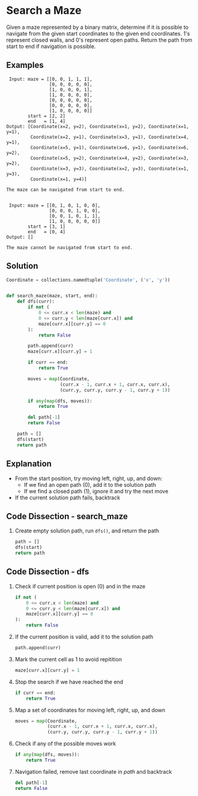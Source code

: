 # Search a Maze
Given a maze represented by a binary matrix, determine if it is possible to navigate from the given start coordinates to the given end coordinates. 1's represent closed walls, and 0's represent open paths. Return the path from start to end if navigation is possible.

## Examples
```
 Input: maze = [[0, 0, 1, 1, 1],
                [0, 0, 0, 0, 0],
                [1, 0, 0, 0, 1],
                [1, 0, 0, 0, 0],
                [0, 0, 0, 0, 0],
                [0, 0, 0, 0, 0],
                [1, 0, 0, 0, 0]]
        start = [2, 2]
        end   = [1, 4]
Output: [Coordinate(x=2, y=2), Coordinate(x=1, y=2), Coordinate(x=1, y=1),
         Coordinate(x=2, y=1), Coordinate(x=3, y=1), Coordinate(x=4, y=1),
         Coordinate(x=5, y=1), Coordinate(x=6, y=1), Coordinate(x=6, y=2),
         Coordinate(x=5, y=2), Coordinate(x=4, y=2), Coordinate(x=3, y=2),
         Coordinate(x=3, y=3), Coordinate(x=2, y=3), Coordinate(x=1, y=3),
         Coordinate(x=1, y=4)]

The maze can be navigated from start to end.


 Input: maze = [[0, 1, 0, 1, 0, 0],
                [0, 0, 0, 1, 0, 0],
                [0, 0, 1, 0, 1, 1],
                [1, 0, 0, 0, 0, 0]]
        start = [3, 1]
        end   = [0, 4]
Output: []

The maze cannot be navigated from start to end.
```

## Solution
```python
Coordinate = collections.namedtuple('Coordinate', ('x', 'y'))


def search_maze(maze, start, end):
    def dfs(curr):
        if not (
            0 <= curr.x < len(maze) and
            0 <= curr.y < len(maze[curr.x]) and
            maze[curr.x][curr.y] == 0
        ):
            return False

        path.append(curr)
        maze[curr.x][curr.y] = 1

        if curr == end:
            return True

        moves = map(Coordinate,
                    (curr.x - 1, curr.x + 1, curr.x, curr.x),
                    (curr.y, curr.y, curr.y - 1, curr.y + 1))

        if any(map(dfs, moves)):
            return True

        del path[-1]
        return False

    path = []
    dfs(start)
    return path
```

## Explanation
* From the start position, try moving left, right, up, and down:
    * If we find an open path (0), add it to the solution path
    * If we find a closed path (1), ignore it and try the next move
* If the current solution path fails, backtrack

## Code Dissection - search_maze
1. Create empty solution path, run `dfs()`, and return the path
    ```python
    path = []
    dfs(start)
    return path
    ```

## Code Dissection - dfs
1. Check if current position is open (0) and in the maze
    ```python
    if not (
        0 <= curr.x < len(maze) and
        0 <= curr.y < len(maze[curr.x]) and
        maze[curr.x][curr.y] == 0
    ):
        return False
    ```
2. If the current position is valid, add it to the solution path
    ```python
    path.append(curr)
    ```
3. Mark the current cell as 1 to avoid repitition
    ```python
    maze[curr.x][curr.y] = 1
    ```
4. Stop the search if we have reached the end
    ```python
    if curr == end:
        return True
    ```
5. Map a set of coordinates for moving left, right, up, and down
    ```python
    moves = map(Coordinate,
                (curr.x - 1, curr.x + 1, curr.x, curr.x),
                (curr.y, curr.y, curr.y - 1, curr.y + 1))
    ```
6. Check if any of the possible moves work
    ```python
    if any(map(dfs, moves)):
        return True
    ```
7. Navigation failed, remove last coordinate in _path_ and backtrack
    ```python
    del path[-1]
    return False
    ```